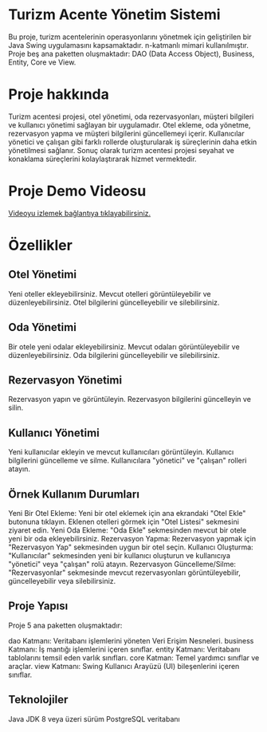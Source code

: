 # Turizm Acente Yönetim Sistemi
Bu proje, turizm acentelerinin operasyonlarını yönetmek için geliştirilen bir Java Swing uygulamasını kapsamaktadır. n-katmanlı mimari kullanılmıştır. Proje beş ana paketten oluşmaktadır: DAO (Data Access Object), Business, Entity, Core ve View.

# Proje hakkında
Turizm acentesi projesi, otel yönetimi, oda rezervasyonları, müşteri bilgileri ve kullanıcı yönetimi sağlayan bir uygulamadır. Otel ekleme, oda yönetme, rezervasyon yapma ve müşteri bilgilerini güncellemeyi içerir. Kullanıcılar yönetici ve çalışan gibi farklı rollerde oluşturularak iş süreçlerinin daha etkin yönetilmesi sağlanır. Sonuç olarak turizm acentesi projesi seyahat ve konaklama süreçlerini kolaylaştırarak hizmet vermektedir.

# Proje Demo Videosu
[Videoyu izlemek bağlantıya tıklayabilirsiniz.](https://www.loom.com/share/8df1e47722474365b86a4a4598d7fae0?sid=6ebd0d7f-9ffd-478d-b0b0-25117a34cf04)

# Özellikler
## Otel Yönetimi
Yeni oteller ekleyebilirsiniz.
Mevcut otelleri görüntüleyebilir ve düzenleyebilirsiniz.
Otel bilgilerini güncelleyebilir ve silebilirsiniz.


## Oda Yönetimi
Bir otele yeni odalar ekleyebilirsiniz.
Mevcut odaları görüntüleyebilir ve düzenleyebilirsiniz.
Oda bilgilerini güncelleyebilir ve silebilirsiniz.

## Rezervasyon Yönetimi
Rezervasyon yapın ve görüntüleyin.
Rezervasyon bilgilerini güncelleyin ve silin.

## Kullanıcı Yönetimi
Yeni kullanıcılar ekleyin ve mevcut kullanıcıları görüntüleyin.
Kullanıcı bilgilerini güncelleme ve silme.
Kullanıcılara "yönetici" ve "çalışan" rolleri atayın.

## Örnek Kullanım Durumları
Yeni Bir Otel Ekleme: Yeni bir otel eklemek için ana ekrandaki "Otel Ekle" butonuna tıklayın. Eklenen otelleri görmek için "Otel Listesi" sekmesini ziyaret edin.
Yeni Oda Ekleme: "Oda Ekle" sekmesinden mevcut bir otele yeni bir oda ekleyebilirsiniz.
Rezervasyon Yapma: Rezervasyon yapmak için "Rezervasyon Yap" sekmesinden uygun bir otel seçin.
Kullanıcı Oluşturma: "Kullanıcılar" sekmesinden yeni bir kullanıcı oluşturun ve kullanıcıya "yönetici" veya "çalışan" rolü atayın.
Rezervasyon Güncelleme/Silme: "Rezervasyonlar" sekmesinde mevcut rezervasyonları görüntüleyebilir, güncelleyebilir veya silebilirsiniz.

## Proje Yapısı
Proje 5 ana paketten oluşmaktadır:

dao Katmanı: Veritabanı işlemlerini yöneten Veri Erişim Nesneleri.
business Katmanı: İş mantığı işlemlerini içeren sınıflar.
entity Katmanı: Veritabanı tablolarını temsil eden varlık sınıfları.
core Katman: Temel yardımcı sınıflar ve araçlar.
view Katmanı: Swing Kullanıcı Arayüzü (UI) bileşenlerini içeren sınıflar.

## Teknolojiler
Java JDK 8 veya üzeri sürüm
PostgreSQL veritabanı

